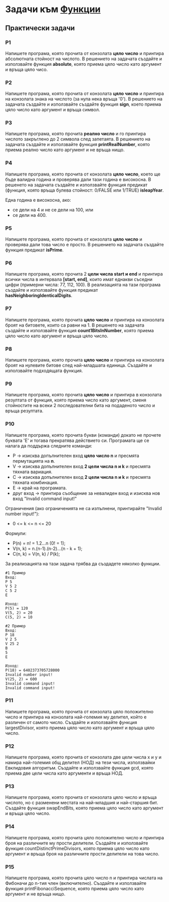 # Задачи към [Функции](./)

## Практически задачи

### P1

Напишете програма, която прочита от конзолата **цяло число** и принтира абсолютната стойност на числото. В решението на задачата създайте и използвайте функция **absolute**, която приема цяло число като аргумент и връща цяло чисо.

### P2

Напишете програма, която прочита от конзолата **цяло число** и принтира на конзолата знака на числото (за нула нека връща 
'0'). В решението на задачата създайте и използвайте създайте функция **sign**, което приема цяло число като аргумент и връща символ.

### P3

Напишете програма, която прочита **реално число** и го принтира числото закръглено до 2 символа след запетаята. В решението на задачата създайте и използвайте функция **printRealNumber**, която приема реално число като аргумент и не връща нищо.

### P4

Напишете програма, която прочита от конзолата **цяло число**, което ще бъде валидна година и проверява дали тази година е високосна. В решенето на задачата създайте и използвайте функция предикат (функция, която връща булева стойност: 0/FALSE или 1/TRUE) **isleapYear**.

Една година е високосна, ако:

- се дели на 4 и не се дели на 100, или
- се дели на 400.

### P5

Напишете програма, която прочита от конзолата **цяло число** и проверява дали това число е просто. В решението на задачата създайте функция предикат **isPrime**.

### P6

Напишете програма, която прочита 2 **цели числа start и end** и принтира всички числа в интервала **[start, end]**, които имат еднакви съседни цифри (примерни числа: 77, 112, 100). В реализацията на тази програма създайте и използвайте функция предикат **hasNeighboringIdenticalDigits**.

### P7

Напишете програма, която прочита **цяло число** и принтира на конзолата броят на битовете, които са равни на 1. В решенето на задачата създайте и използвайте функция **count1BitsInNumber**, която приема цяло число като аргумент и връща цяло число.

### P8

Напишете програма, която прочита **цяло число** и принтира на конзолата броят на нулевите битове след най-младшата единица. Създайте и използвайте подходящата функция.

### P9

Напишете програма, която прочита **цяло число** и принтира в конзолата резултата от функция, която приема число като аргумент, сменя стойностите на всеки 2 последователни бита на подаденото число и връща резултата.

### P10

Напишете програма, която прочита букви (команди) докато не прочете буквата 'E' и тогава прекратява действието си. Програмата ще се налага да поддържа следните команди:

- P -> изисква допълнителен вход **цяло число n** и пресмята пермутацията на **n**.
- V -> изисква допълнителен вход **2 цели числа n и k** и пресмята тяхната вариация.
- C -> изисква допълнителен вход **2 цели числа n и k** и пресмята тяхната комбинация.
- E -> край на програмата.
- друг вход -> принтира съобщение за невалиден вход и изисква нов вход "Invalid command input!"

Ограничения (ако ограниченията не са изпълнени, принтирайте "Invalid number input!"):
- 0 <= k <= n <= 20

Формули:
- P(n) = n! = 1.2...n (0! = 1);
- V(n, k) = n.(n-1).(n-2)...(n - k + 1);
- C(n, k) = V(n, k) / P(k);

За реализацията на тази задача трябва да създадете няколко функции.

```
#1 Пример
Вход:
P 5
V 5 2
C 5 2
E

Изход:
P(5) = 120
V(5, 2) = 20
C(5, 2) = 10

#2 Пример
Вход:
P 18
V 2 5
V 25 2
B
5
E

Изход:
P(18) = 6402373705728000
Invalid number input!
V(25, 2) = 600
Invalid command input!
Invalid command input!
```

### P11

Напишете програма, която прочита от конзолата цяло положително число и принтира на конзолата най-големия му делител, който е различен от самото число. Създайте и използвайте функция largestDivisor, която приема цяло число като аргумент и връща цяло число.

### P12

Напишете програма, която прочита от конзолата две цели числа x и y и намира най-големия общ делител (НОД) на тези числа, използвайки Евклидовия алгоритъм. Създайте и използвайте функция gcd, която приема две цели числа като аргументи и връща НОД.

### P13

Напишете програма, която прочита от конзолата цяло число и връща числото, но с разменени местата на най-младшия и най-старшия бит. Създайте функция swapEndBits, която приема цяло число като аргумент и връща цяло число.

### P14

Напишете програма, която прочита цяло положително число и принтира броя на различните му прости делители. Създайте и използвайте функция countDistinctPrimeDivisors, която приема цяло число като аргумент и връща броя на различните прости делители на това число.

### P15

Напишете програма, която прочита цяло число n и принтира числата на Фибоначи до n-тия член (включително). Създайте и използвайте функция printFibonacciSequence, която приема цяло число като аргумент и не връща нищо.

